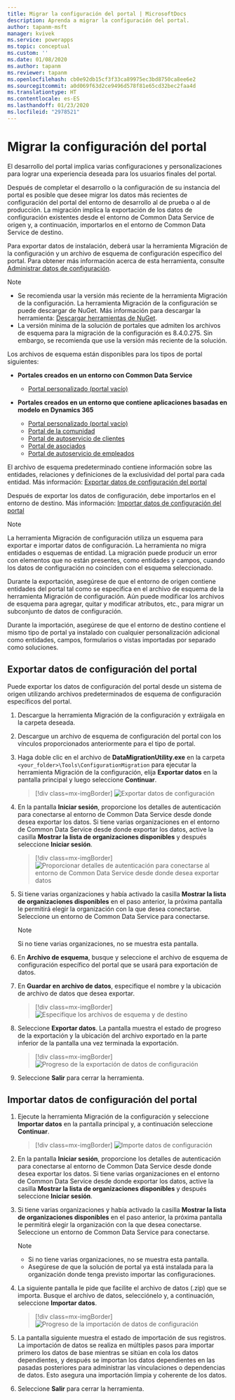 ```yaml
---
title: Migrar la configuración del portal | MicrosoftDocs
description: Aprenda a migrar la configuración del portal.
author: tapanm-msft
manager: kvivek
ms.service: powerapps
ms.topic: conceptual
ms.custom: ''
ms.date: 01/08/2020
ms.author: tapanm
ms.reviewer: tapanm
ms.openlocfilehash: cb0e92db15cf3f33ca89975ec3bd8750ca8ee6e2
ms.sourcegitcommit: a0d069f63d2ce9496d578f81e65cd32bec2faa4d
ms.translationtype: HT
ms.contentlocale: es-ES
ms.lasthandoff: 01/23/2020
ms.locfileid: "2978521"
---
```

# <a name="migrate-portal-configuration"></a>Migrar la configuración del portal

El desarrollo del portal implica varias configuraciones y personalizaciones para lograr una experiencia deseada para los usuarios finales del portal.

Después de completar el desarrollo o la configuración de su instancia del portal es posible que desee migrar los datos más recientes de configuración del portal del entorno de desarrollo al de prueba o al de producción. La migración implica la exportación de los datos de configuración existentes desde el entorno de Common Data Service de origen y, a continuación, importarlos en el entorno de Common Data Service de destino.

Para exportar datos de instalación, deberá usar la herramienta Migración de la configuración y un archivo de esquema de configuración específico del portal. Para obtener más información acerca de esta herramienta, consulte [Administrar datos de configuración](https://docs.microsoft.com/dynamics365/customer-engagement/admin/manage-configuration-data).

> [!NOTE]
> - Se recomienda usar la versión más reciente de la herramienta Migración de la configuración. La herramienta Migración de la configuración se puede descargar de NuGet. Más información para descargar la herramienta: [Descargar herramientas de NuGet](https://docs.microsoft.com/dynamics365/customer-engagement/developer/download-tools-nuget).
> - La versión mínima de la solución de portales que admiten los archivos de esquema para la migración de la configuración es 8.4.0.275. Sin embargo, se recomienda que use la versión más reciente de la solución.

Los archivos de esquema están disponibles para los tipos de portal siguientes:

- **Portales creados en un entorno con Common Data Service**
    - [Portal personalizado (portal vacío)](https://go.microsoft.com/fwlink/p/?linkid=2110477)

- **Portales creados en un entorno que contiene aplicaciones basadas en modelo en Dynamics 365**
    - [Portal personalizado (portal vacío)](https://go.microsoft.com/fwlink/p/?linkid=2019804)
    - [Portal de la comunidad](https://go.microsoft.com/fwlink/p/?linkid=2019704)
    - [Portal de autoservicio de clientes](https://go.microsoft.com/fwlink/p/?linkid=2019705)
    - [Portal de asociados](https://go.microsoft.com/fwlink/p/?linkid=2019803)
    - [Portal de autoservicio de empleados](https://go.microsoft.com/fwlink/p/?linkid=2019802)

El archivo de esquema predeterminado contiene información sobre las entidades, relaciones y definiciones de la exclusividad del portal para cada entidad. Más información: [Exportar datos de configuración del portal](#export-portal-configuration-data)

Después de exportar los datos de configuración, debe importarlos en el entorno de destino. Más información: [Importar datos de configuración del portal](#import-portal-configuration-data)

> [!NOTE]
> La herramienta Migración de configuración utiliza un esquema para exportar e importar datos de configuración. La herramienta no migra entidades o esquemas de entidad. La migración puede producir un error con elementos que no están presentes, como entidades y campos, cuando los datos de configuración no coinciden con el esquema seleccionado.
>
> Durante la exportación, asegúrese de que el entorno de origen contiene entidades del portal tal como se especifica en el archivo de esquema de la herramienta Migración de configuración. Aún puede modificar los archivos de esquema para agregar, quitar y modificar atributos, etc., para migrar un subconjunto de datos de configuración.
>
> Durante la importación, asegúrese de que el entorno de destino contiene el mismo tipo de portal ya instalado con cualquier personalización adicional como entidades, campos, formularios o vistas importadas por separado como soluciones.


## <a name="export-portal-configuration-data"></a>Exportar datos de configuración del portal

Puede exportar los datos de configuración del portal desde un sistema de origen utilizando archivos predeterminados de esquema de configuración específicos del portal.

1.  Descargue la herramienta Migración de la configuración y extráigala en la carpeta deseada.

2.  Descargue un archivo de esquema de configuración del portal con los vínculos proporcionados anteriormente para el tipo de portal.

3.  Haga doble clic en el archivo de **DataMigrationUtility.exe** en la carpeta `<your_folder>\Tools\ConfigurationMigration` para ejecutar la herramienta Migración de la configuración, elija **Exportar datos** en la pantalla principal y luego seleccione **Continuar**.
    
    > [!div class=mx-imgBorder]
    > ![Exportar datos de configuración](../media/export-config-data.png "Exportar datos de configuración")

4.  En la pantalla **Iniciar sesión**, proporcione los detalles de autenticación para conectarse al entorno de Common Data Service desde donde desea exportar los datos. Si tiene varias organizaciones en el entorno de Common Data Service desde donde exportar los datos, active la casilla **Mostrar la lista de organizaciones disponibles** y después seleccione **Iniciar sesión**.

    > [!div class=mx-imgBorder]
    > ![Proporcionar detalles de autenticación para conectarse al entorno de Common Data Service desde donde desea exportar datos](../media/export-config-login.png "Proporcionar detalles de autenticación para conectarse al entorno de Common Data Service desde donde desea exportar datos")

5.  Si tiene varias organizaciones y había activado la casilla **Mostrar la lista de organizaciones disponibles** en el paso anterior, la próxima pantalla le permitirá elegir la organización con la que desea conectarse. Seleccione un entorno de Common Data Service para conectarse. 

    > [!NOTE]
    > Si no tiene varias organizaciones, no se muestra esta pantalla.

6.  En **Archivo de esquema**, busque y seleccione el archivo de esquema de configuración específico del portal que se usará para exportación de datos.

7.  En **Guardar en archivo de datos**, especifique el nombre y la ubicación de archivo de datos que desea exportar.

    > [!div class=mx-imgBorder]
    > ![Especifique los archivos de esquema y de destino](../media/export-config-file-name.png "Especifique los archivos de esquema y de destino")

8.  Seleccione **Exportar datos**. La pantalla muestra el estado de progreso de la exportación y la ubicación del archivo exportado en la parte inferior de la pantalla una vez terminada la exportación.

    > [!div class=mx-imgBorder]
    > ![Progreso de la exportación de datos de configuración](../media/export-config-status.png "Progreso de la exportación de datos de configuración")

9.  Seleccione **Salir** para cerrar la herramienta.

## <a name="import-portal-configuration-data"></a>Importar datos de configuración del portal

1.  Ejecute la herramienta Migración de la configuración y seleccione **Importar datos** en la pantalla principal y, a continuación seleccione **Continuar**.

    > [!div class=mx-imgBorder]
    > ![Importe datos de configuración](../media/import-config-data.png "Importe datos de configuración")

2.  En la pantalla **Iniciar sesión**, proporcione los detalles de autenticación para conectarse al entorno de Common Data Service desde donde desea exportar los datos. Si tiene varias organizaciones en el entorno de Common Data Service desde donde exportar los datos, active la casilla **Mostrar la lista de organizaciones disponibles** y después seleccione **Iniciar sesión**.

3.  Si tiene varias organizaciones y había activado la casilla **Mostrar la lista de organizaciones disponibles** en el paso anterior, la próxima pantalla le permitirá elegir la organización con la que desea conectarse. Seleccione un entorno de Common Data Service para conectarse. 

    > [!NOTE]
    > - Si no tiene varias organizaciones, no se muestra esta pantalla.
    > - Asegúrese de que la solución de portal ya está instalada para la organización donde tenga previsto importar las configuraciones.

4.  La siguiente pantalla le pide que facilite el archivo de datos (.zip) que se importa. Busque el archivo de datos, selecciónelo y, a continuación, seleccione **Importar datos**. 

    > [!div class=mx-imgBorder]
    > ![Progreso de la importación de datos de configuración](../media/import-config-status.png "Progreso de la importación de datos de configuración")

5.  La pantalla siguiente muestra el estado de importación de sus registros. La importación de datos se realiza en múltiples pasos para importar primero los datos de base mientras se sitúan en cola los datos dependientes, y después se importan los datos dependientes en las pasadas posteriores para administrar las vinculaciones o dependencias de datos. Esto asegura una importación limpia y coherente de los datos. 

6.  Seleccione **Salir** para cerrar la herramienta. 
